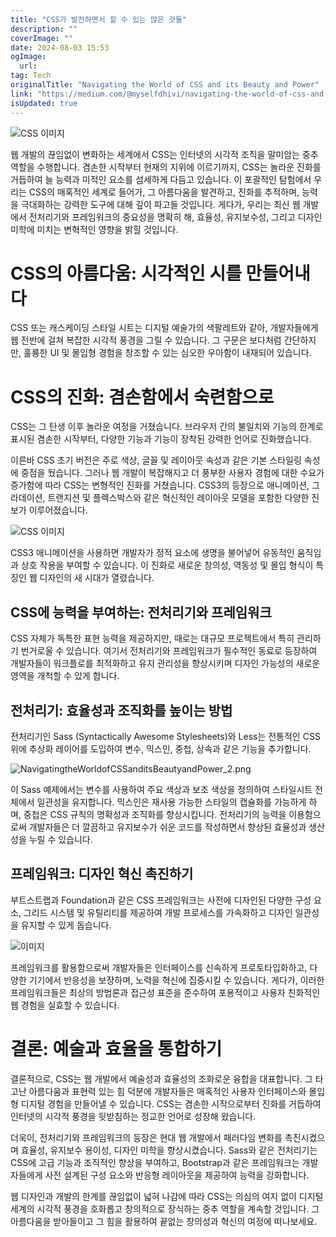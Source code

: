 ```yaml
---
title: "CSS가 발전하면서 할 수 있는 많은 것들"
description: ""
coverImage: ""
date: 2024-08-03 15:53
ogImage:
  url:
tag: Tech
originalTitle: "Navigating the World of CSS and its Beauty and Power"
link: "https://medium.com/@myselfdhivi/navigating-the-world-of-css-and-its-beauty-and-power-0e822f26223d"
isUpdated: true
---
```


![CSS 이미지](/assets/img/NavigatingtheWorldofCSSanditsBeautyandPower_0.png)

웹 개발의 끊임없이 변화하는 세계에서 CSS는 인터넷의 시각적 조직을 말미암는 중추 역할을 수행합니다. 겸손한 시작부터 현재의 지위에 이르기까지, CSS는 놀라운 진화를 거듭하여 늘 능력과 미적인 요소를 섬세하게 다듬고 있습니다. 이 포괄적인 탐험에서 우리는 CSS의 매혹적인 세계로 들어가, 그 아름다움을 발견하고, 진화를 추적하며, 능력을 극대화하는 강력한 도구에 대해 깊이 파고들 것입니다. 게다가, 우리는 최신 웹 개발에서 전처리기와 프레임워크의 중요성을 명확히 해, 효율성, 유지보수성, 그리고 디자인 미학에 미치는 변혁적인 영향을 밝힐 것입니다.

# CSS의 아름다움: 시각적인 시를 만들어내다

CSS 또는 캐스케이딩 스타일 시트는 디지털 예술가의 색팔레트와 같아, 개발자들에게 웹 전반에 걸쳐 복잡한 시각적 풍경을 그릴 수 있습니다. 그 구문은 보다처럼 간단하지만, 훌륭한 UI 및 몰입형 경험을 창조할 수 있는 심오한 우아함이 내재되어 있습니다.

<!-- seedividend - 사각형 -->

<ins class="adsbygoogle"
     style="display:block"
     data-ad-client="ca-pub-4877378276818686"
     data-ad-slot="1898504329"
     data-ad-format="auto"
     data-full-width-responsive="true"></ins>

<script>
     (adsbygoogle = window.adsbygoogle || []).push({});
</script>

# CSS의 진화: 겸손함에서 숙련함으로

CSS는 그 탄생 이후 놀라운 여정을 거쳤습니다. 브라우저 간의 불일치와 기능의 한계로 표시된 겸손한 시작부터, 다양한 기능과 기능이 장착된 강력한 언어로 진화했습니다.

이른바 CSS 초기 버전은 주로 색상, 글꼴 및 레이아웃 속성과 같은 기본 스타일링 속성에 중점을 뒀습니다. 그러나 웹 개발이 복잡해지고 더 풍부한 사용자 경험에 대한 수요가 증가함에 따라 CSS는 변형적인 진화를 거쳤습니다. CSS3의 등장으로 애니메이션, 그라데이션, 트랜지션 및 플렉스박스와 같은 혁신적인 레이아웃 모델을 포함한 다양한 진보가 이루어졌습니다.

![CSS 이미지](/assets/img/NavigatingtheWorldofCSSanditsBeautyandPower_1.png)

<!-- seedividend - 사각형 -->

<ins class="adsbygoogle"
     style="display:block"
     data-ad-client="ca-pub-4877378276818686"
     data-ad-slot="1898504329"
     data-ad-format="auto"
     data-full-width-responsive="true"></ins>

<script>
     (adsbygoogle = window.adsbygoogle || []).push({});
</script>

CSS3 애니메이션을 사용하면 개발자가 정적 요소에 생명을 불어넣어 유동적인 움직임과 상호 작용을 부여할 수 있습니다. 이 진화로 새로운 창의성, 역동성 및 몰입 형식이 특징인 웹 디자인의 새 시대가 열렸습니다.

## CSS에 능력을 부여하는: 전처리기와 프레임워크

CSS 자체가 독특한 표현 능력을 제공하지만, 때로는 대규모 프로젝트에서 특히 관리하기 번거로울 수 있습니다. 여기서 전처리기와 프레임워크가 필수적인 동료로 등장하여 개발자들이 워크플로를 최적화하고 유지 관리성을 향상시키며 디자인 가능성의 새로운 영역을 개척할 수 있게 합니다.

## 전처리기: 효율성과 조직화를 높이는 방법

<!-- seedividend - 사각형 -->

<ins class="adsbygoogle"
     style="display:block"
     data-ad-client="ca-pub-4877378276818686"
     data-ad-slot="1898504329"
     data-ad-format="auto"
     data-full-width-responsive="true"></ins>

<script>
     (adsbygoogle = window.adsbygoogle || []).push({});
</script>

전처리기인 Sass (Syntactically Awesome Stylesheets)와 Less는 전통적인 CSS 위에 추상화 레이어를 도입하여 변수, 믹스인, 중첩, 상속과 같은 기능을 추가합니다.

![NavigatingtheWorldofCSSanditsBeautyandPower_2.png](/assets/img/NavigatingtheWorldofCSSanditsBeautyandPower_2.png)

이 Sass 예제에서는 변수를 사용하여 주요 색상과 보조 색상을 정의하여 스타일시트 전체에서 일관성을 유지합니다. 믹스인은 재사용 가능한 스타일의 캡슐화를 가능하게 하며, 중첩은 CSS 규칙의 명확성과 조직화를 향상시킵니다. 전처리기의 능력을 이용함으로써 개발자들은 더 깔끔하고 유지보수가 쉬운 코드를 작성하면서 향상된 효율성과 생산성을 누릴 수 있습니다.

## 프레임워크: 디자인 혁신 촉진하기

<!-- seedividend - 사각형 -->

<ins class="adsbygoogle"
     style="display:block"
     data-ad-client="ca-pub-4877378276818686"
     data-ad-slot="1898504329"
     data-ad-format="auto"
     data-full-width-responsive="true"></ins>

<script>
     (adsbygoogle = window.adsbygoogle || []).push({});
</script>

부트스트랩과 Foundation과 같은 CSS 프레임워크는 사전에 디자인된 다양한 구성 요소, 그리드 시스템 및 유틸리티를 제공하여 개발 프로세스를 가속화하고 디자인 일관성을 유지할 수 있게 돕습니다.

![이미지](/assets/img/NavigatingtheWorldofCSSanditsBeautyandPower_3.png)

프레임워크를 활용함으로써 개발자들은 인터페이스를 신속하게 프로토타입화하고, 다양한 기기에서 반응성을 보장하며, 노력을 혁신에 집중시킬 수 있습니다. 게다가, 이러한 프레임워크들은 최상의 방법론과 접근성 표준을 준수하여 포용적이고 사용자 친화적인 웹 경험을 실효할 수 있습니다.

# 결론: 예술과 효율을 통합하기

<!-- seedividend - 사각형 -->

<ins class="adsbygoogle"
     style="display:block"
     data-ad-client="ca-pub-4877378276818686"
     data-ad-slot="1898504329"
     data-ad-format="auto"
     data-full-width-responsive="true"></ins>

<script>
     (adsbygoogle = window.adsbygoogle || []).push({});
</script>

결론적으로, CSS는 웹 개발에서 예술성과 효율성의 조화로운 융합을 대표합니다. 그 타고난 아름다움과 표현력 있는 힘 덕분에 개발자들은 매혹적인 사용자 인터페이스와 몰입형 디지털 경험을 만들어낼 수 있습니다. CSS는 겸손한 시작으로부터 진화를 거듭하여 인터넷의 시각적 풍경을 뒷받침하는 정교한 언어로 성장해 왔습니다.

더욱이, 전처리기와 프레임워크의 등장은 현대 웹 개발에서 패러다임 변화를 촉진시켰으며 효율성, 유지보수 용이성, 디자인 미학을 향상시켰습니다. Sass와 같은 전처리기는 CSS에 고급 기능과 조직적인 향상을 부여하고, Bootstrap과 같은 프레임워크는 개발자들에게 사전 설계된 구성 요소와 반응형 레이아웃을 제공하여 능력을 강화합니다.

웹 디자인과 개발의 한계를 끊임없이 넓혀 나감에 따라 CSS는 의심의 여지 없이 디지털 세계의 시각적 풍경을 호화롭고 창의적으로 장식하는 중추 역할을 계속할 것입니다. 그 아름다움을 받아들이고 그 힘을 활용하여 끝없는 창의성과 혁신의 여정에 떠나보세요.
